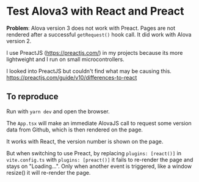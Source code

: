 
# Test Alova3 with React and Preact

**Problem**: Alova version 3 does not work with Preact. Pages are not rendered after a successful `getRequest()` hook call. It did work with Alova version 2.

I use PreactJS (<https://preactjs.com/>) in my projects because its more lightweight and I run on small microcontrollers.

I looked into PreactJS but couldn't find what may be causing this. <https://preactjs.com/guide/v10/differences-to-react>

## To reproduce

Run with `yarn dev` and open the browser.

The `App.tsx` will make an immediate AlovaJS call to request some version data from Github, which is then rendered on the page.

It works with React, the version number is shown on the page.

But when switching to use Preact, by replacing `plugins: [react()]` in `vite.config.ts` with `plugins: [preact()]` it fails to re-render the page and stays on "Loading...". Only when another event is triggered, like a window resize() it will re-render the page.
